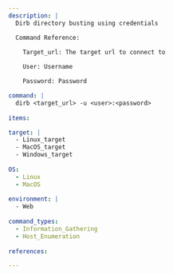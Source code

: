 ```yaml
---
description: |
  Dirb directory busting using credentials

  Command Reference:

    Target_url: The target url to connect to
    
    User: Username

    Password: Password

command: |
  dirb <target_url> -u <user>:<password>
  
items:

target: |
  - Linux_target
  - MacOS_target
  - Windows_target
  
OS:
  - Linux
  - MacOS
  
environment: |
  - Web
  
command_types:
  - Information_Gathering
  - Host_Enumeration
  
references:

---
```

